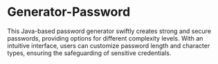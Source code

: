 # Generator-Password
This Java-based password generator swiftly creates strong and secure passwords, providing options for different complexity levels. With an intuitive interface, users can customize password length and character types, ensuring the safeguarding of sensitive credentials.
